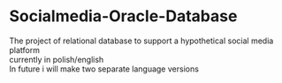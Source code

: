 # Socialmedia-Oracle-Database
The project of relational database to support a hypothetical social media platform<br/>
currently in polish/english<br/>
In future i will make two separate language versions
